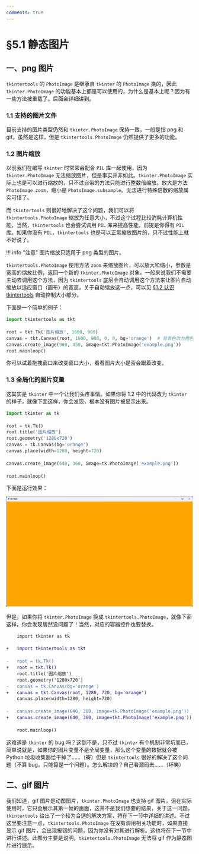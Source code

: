 ```yaml
---
comments: true
---
```


§5.1 静态图片
============

一、png 图片
-----------

`tkintertools` 的 `PhotoImage` 是继承自 `tkinter` 的 `PhotoImage` 类的，因此 `tkinter.PhotoImage` 的功能基本上都是可以使用的，为什么是基本上呢？因为有一些方法被重载了。后面会详细讲到。

### 1.1 支持的图片文件

目前支持的图片类型仍然和 `tkinter.PhotoImage` 保持一致，一般是指 png 和 gif。虽然是这样，但是 `tkintertools.PhotoImage` 仍然提供了更多的功能。

### 1.2 图片缩放

以前我们在编写 `tkinter` 时常常会配合 `PIL` 库一起使用，因为 `tkinter.PhotoImage` 无法缩放图片，但是事实并非如此。`tkinter.PhotoImage` 实际上也是可以进行缩放的，只不过自带的方法只能进行整数倍缩放。放大是方法 `PhotoImage.zoom`，缩小是 `PhotoImage.subsample`。无法进行特殊倍数的缩放属实可惜了。

而 `tkintertools` 则很好地解决了这个问题，我们可以将 `tkintertools.PhotoImage` 缩放为任意大小，不过这个过程比较消耗计算机性能，当然，`tkintertools` 也会尝试调用 `PIL` 库来提高性能，前提是你得有 `PIL` 库。如果你没有 `PIL`，`tkintertools` 也是可以正常缩放图片的，只不过性能上就不好说了。

!!! info "注意"
    图片缩放只适用于 png 类型的图片。

`tkintertools.PhotoImage` 使用方法 `zoom` 来缩放图片，可以放大和缩小，参数是宽高的缩放比例，返回一个新的 `tkinter.PhotoImage` 对象。一般来说我们不需要主动去调用这个方法，因为 `tkintertools` 底层会自动调用这个方法来让图片自动缩放以适应窗口（画布）的宽高。关于自动缩放这一点，可以见 [§1.2 认识 tkintertools](./1-2.md) 自动控制大小部分。

下面是一个简单的例子：

```python
import tkintertools as tkt

root = tkt.Tk('图片缩放', 1600, 900)
canvas = tkt.Canvas(root, 1600, 900, 0, 0, bg='orange')  # 背景色改为橙色，方便区分
canvas.create_image(900, 450, image=tkt.PhotoImage('example.png'))
root.mainloop()
```

你可以试着拖拽窗口来改变窗口大小，看看图片大小是否会跟着改变。

### 1.3 全局化的图片变量

这其实是 `tkinter` 中一个让我们头疼事情。如果你将 1.2 中的代码改为 `tkinter` 的样子，就像下面这样，你会发现，根本没有图片被显示出来。

```python
import tkinter as tk

root = tk.Tk()
root.title('图片缩放')
root.geometry('1280x720')
canvas = tk.Canvas(bg='orange')
canvas.place(width=1280, height=720)

canvas.create_image(640, 360, image=tk.PhotoImage('example.png'))

root.mainloop()
```

下面是运行效果：

![png](images/5.1-1.3-1.png)

但是，如果你将 `tkinter.PhotoImage` 换成 `tkintertools.PhotoImage`，就像下面这样，你会发现居然没问题了！当然，对应的容器控件也要替换。

```diff
    import tkinter as tk

+   import tkintertools as tkt

-   root = tk.Tk()
+   root = tkt.Tk()
    root.title('图片缩放')
    root.geometry('1280x720')
-   canvas = tk.Canvas(bg='orange')
+   canvas = tkt.Canvas(root, 1280, 720, bg='orange')
    canvas.place(width=1280, height=720)

-   canvas.create_image(640, 360, image=tk.PhotoImage('example.png'))
+   canvas.create_image(640, 360, image=tkt.PhotoImage('example.png'))

    root.mainloop()
```

这难道是 `tkinter` 的 bug 吗？这倒不是，只不过 `tkinter` 有个机制非常坑而已，简单说就是，如果你的图片变量不是全局变量，那么这个变量的数据就会被 Python 垃圾收集器给干掉了……（~~寄~~）但是 `tkintertools` 很好的解决了这个问题（不算 bug，只能算是一个问题）。怎么解决的？自己看源码去……（~~坏笑~~）

二、gif 图片
-----------

我们知道，gif 图片是动图图片，`tkinter.PhotoImage` 也支持 gif 图片，但在实际使用时，它只会展示其第一帧的画面，这并不是我们想要的结果，关于这一问题，`tkintertools` 给出了一个较为合适的解决方案，将在下一节中详细的讲述。不过这里要注意一点，`tkintertools.PhotoImage` 在没有调用相关功能时，如果直接显示 gif 图片，会出现报错的问题，因为你没有对其进行解析。这也将在下一节中进行讲述。此部分主要是说明，`tkintertools.PhotoImage` 无法将 gif 作为静态图片进行展示。

